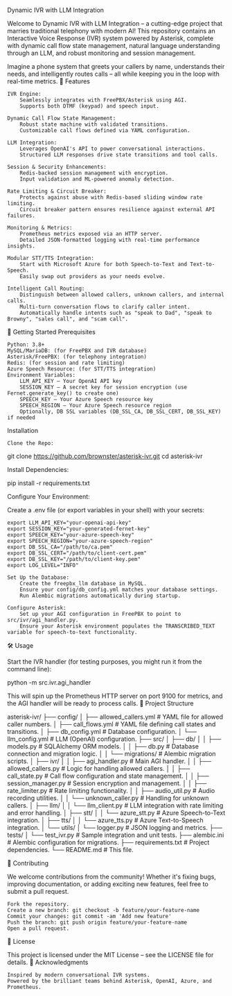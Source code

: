 Dynamic IVR with LLM Integration

Welcome to Dynamic IVR with LLM Integration – a cutting-edge project that marries traditional telephony with modern AI! This repository contains an Interactive Voice Response (IVR) system powered by Asterisk, complete with dynamic call flow state management, natural language understanding through an LLM, and robust monitoring and session management.

Imagine a phone system that greets your callers by name, understands their needs, and intelligently routes calls – all while keeping you in the loop with real-time metrics.
🚀 Features

    IVR Engine:
        Seamlessly integrates with FreePBX/Asterisk using AGI.
        Supports both DTMF (keypad) and speech input.

    Dynamic Call Flow State Management:
        Robust state machine with validated transitions.
        Customizable call flows defined via YAML configuration.

    LLM Integration:
        Leverages OpenAI's API to power conversational interactions.
        Structured LLM responses drive state transitions and tool calls.

    Session & Security Enhancements:
        Redis-backed session management with encryption.
        Input validation and ML-powered anomaly detection.

    Rate Limiting & Circuit Breaker:
        Protects against abuse with Redis-based sliding window rate limiting.
        Circuit breaker pattern ensures resilience against external API failures.

    Monitoring & Metrics:
        Prometheus metrics exposed via an HTTP server.
        Detailed JSON-formatted logging with real-time performance insights.

    Modular STT/TTS Integration:
        Start with Microsoft Azure for both Speech-to-Text and Text-to-Speech.
        Easily swap out providers as your needs evolve.

    Intelligent Call Routing:
        Distinguish between allowed callers, unknown callers, and internal calls.
        Multi-turn conversation flows to clarify caller intent.
        Automatically handle intents such as "speak to Dad", "speak to Browny", "sales call", and "scam call".

🎉 Getting Started
Prerequisites

    Python: 3.8+
    MySQL/MariaDB: (for FreePBX and IVR database)
    Asterisk/FreePBX: (for telephony integration)
    Redis: (for session and rate limiting)
    Azure Speech Resource: (for STT/TTS integration)
    Environment Variables:
        LLM_API_KEY – Your OpenAI API key
        SESSION_KEY – A secret key for session encryption (use Fernet.generate_key() to create one)
        SPEECH_KEY – Your Azure Speech resource key
        SPEECH_REGION – Your Azure Speech resource region
        Optionally, DB SSL variables (DB_SSL_CA, DB_SSL_CERT, DB_SSL_KEY) if needed

Installation

    Clone the Repo:

git clone https://github.com/brownster/asterisk-ivr.git
cd asterisk-ivr

Install Dependencies:

pip install -r requirements.txt

Configure Your Environment:

Create a .env file (or export variables in your shell) with your secrets:

    export LLM_API_KEY="your-openai-api-key"
    export SESSION_KEY="your-generated-fernet-key"
    export SPEECH_KEY="your-azure-speech-key"
    export SPEECH_REGION="your-azure-speech-region"
    export DB_SSL_CA="/path/to/ca.pem"
    export DB_SSL_CERT="/path/to/client-cert.pem"
    export DB_SSL_KEY="/path/to/client-key.pem"
    export LOG_LEVEL="INFO"

    Set Up the Database:
        Create the freepbx_llm database in MySQL.
        Ensure your config/db_config.yml matches your database settings.
        Run Alembic migrations automatically during startup.

    Configure Asterisk:
        Set up your AGI configuration in FreePBX to point to src/ivr/agi_handler.py.
        Ensure your Asterisk environment populates the TRANSCRIBED_TEXT variable for speech-to-text functionality.

🛠 Usage

Start the IVR handler (for testing purposes, you might run it from the command line):

python -m src.ivr.agi_handler

This will spin up the Prometheus HTTP server on port 9100 for metrics, and the AGI handler will be ready to process calls.
📂 Project Structure

asterisk-ivr/
├── config/
│   ├── allowed_callers.yml    # YAML file for allowed caller numbers.
│   ├── call_flows.yml         # YAML file defining call states and transitions.
│   ├── db_config.yml          # Database configuration.
│   └── llm_config.yml         # LLM (OpenAI) configuration.
├── src/
│   ├── db/
│   │   ├── models.py          # SQLAlchemy ORM models.
│   │   ├── db.py              # Database connection and migration logic.
│   │   └── migrations/        # Alembic migration scripts.
│   ├── ivr/
│   │   ├── agi_handler.py     # Main AGI handler.
│   │   ├── allowed_callers.py # Logic for handling allowed callers.
│   │   ├── call_state.py      # Call flow configuration and state management.
│   │   ├── session_manager.py # Session encryption and management.
│   │   ├── rate_limiter.py    # Rate limiting functionality.
│   │   ├── audio_util.py      # Audio recording utilities.
│   │   └── unknown_caller.py  # Handling for unknown callers.
│   ├── llm/
│   │   └── llm_client.py      # LLM integration with rate limiting and error handling.
│   ├── stt/
│   │   └── azure_stt.py       # Azure Speech-to-Text integration.
│   ├── tts/
│   │   └── azure_tts.py       # Azure Text-to-Speech integration.
│   └── utils/
│       └── logger.py          # JSON logging and metrics.
├── tests/
│   └── test_ivr.py          # Sample integration and unit tests.
├── alembic.ini              # Alembic configuration for migrations.
├── requirements.txt         # Project dependencies.
└── README.md                # This file.

🤝 Contributing

We welcome contributions from the community! Whether it's fixing bugs, improving documentation, or adding exciting new features, feel free to submit a pull request.

    Fork the repository.
    Create a new branch: git checkout -b feature/your-feature-name
    Commit your changes: git commit -am 'Add new feature'
    Push the branch: git push origin feature/your-feature-name
    Open a pull request.

📝 License

This project is licensed under the MIT License – see the LICENSE file for details.
🌟 Acknowledgments

    Inspired by modern conversational IVR systems.
    Powered by the brilliant teams behind Asterisk, OpenAI, Azure, and Prometheus.
